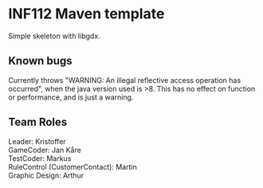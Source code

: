 # INF112 Maven template 
Simple skeleton with libgdx. 


## Known bugs
Currently throws "WARNING: An illegal reflective access operation has occurred", 
when the java version used is >8. This has no effect on function or performance, and is just a warning.

## Team Roles
Leader: Kristoffer  
GameCoder: Jan Kåre  
TestCoder: Markus  
RuleControl (CustomerContact): Martin  
Graphic Design: Arthur  

